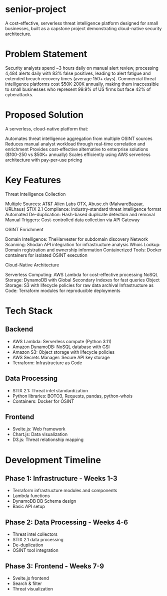 # senior-project
A cost-effective, serverless threat intelligence platform designed for small businesses, built as a capstone project demonstrating cloud-native security architecture.

# Problem Statement
Security analysts spend ~3 hours daily on manual alert review, processing 4,484 alerts daily with 83% false positives, leading to alert fatigue and extended breach recovery times (average 150+ days). Commercial threat intelligence platforms cost $50K-200K annually, making them inaccessible to small businesses who represent 99.9% of US firms but face 42% of cyberattacks.

# Proposed Solution
A serverless, cloud-native platform that:

Automates threat intelligence aggregation from multiple OSINT sources
Reduces manual analyst workload through real-time correlation and enrichment
Provides cost-effective alternative to enterprise solutions ($100-250 vs $50K+ annually)
Scales efficiently using AWS serverless architecture with pay-per-use pricing

# Key Features
Threat Intelligence Collection

Multiple Sources: AT&T Alien Labs OTX, Abuse.ch (MalwareBazaar, URLhaus)
STIX 2.1 Compliance: Industry-standard threat intelligence format
Automated De-duplication: Hash-based duplicate detection and removal
Manual Triggers: Cost-controlled data collection via API Gateway

OSINT Enrichment

Domain Intelligence: TheHarvester for subdomain discovery
Network Scanning: Shodan API integration for infrastructure analysis
Whois Lookup: Domain registration and ownership information
Containerized Tools: Docker containers for isolated OSINT execution

Cloud-Native Architecture

Serverless Computing: AWS Lambda for cost-effective processing
NoSQL Storage: DynamoDB with Global Secondary Indexes for fast queries
Object Storage: S3 with lifecycle policies for raw data archival
Infrastructure as Code: Terraform modules for reproducible deployments

# Tech Stack
## Backend
* AWS Lambda: Serverless compute (Python 3.11)
* Amazon DynamoDB: NoSQL database with GSI
* Amazon S3: Object storage with lifecycle policies
* AWS Secrets Manager: Secure API key storage
* Terraform: Infrastructure as Code

## Data Processing
* STIX 2.1: Threat intel standardization
* Python libraries: BOTO3, Requests, pandas, python-whois
* Containers: Docker for OSINT

## Frontend
* Svelte.js: Web framework
* Chart.js: Data visualization
* D3.js: Threat relationship mapping

# Development Timeline
## Phase 1: Infrastructure - Weeks 1-3
* Terraform infrastructure modules and components
* Lambda functions
* DynamoDB DB Schema design
* Basic API setup

## Phase 2: Data Processing - Weeks 4-6
* Threat intel collectors
* STIX 2.1 data processing
* De-duplication
* OSINT tool integration

## Phase 3: Frontend - Weeks 7-9
* Svelte.js frontend
* Search & filter
* Threat visualization